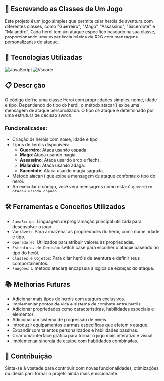 ## 🦸 Escrevendo as Classes de Um Jogo
Este projeto é um jogo simples que permite criar heróis de aventura com diferentes classes, como "Guerreiro", "Mago", "Assassino", "Sacerdote" e "Malandro". Cada herói tem um ataque específico baseado na sua classe, proporcionando uma experiência básica de RPG com mensagens personalizadas de ataque.

## 🚀 Tecnologias Utilizadas
![JavaScript](https://img.shields.io/badge/JavaScript-000?style=for-the-badge&logo=javascript&logoColor=yellow)
![Vscode](https://img.shields.io/badge/Vscode-000?style=for-the-badge&logo=visual-studio-code&logoColor=white)

## 📋 Descrição
O código define uma classe Heroi com propriedades simples: nome, idade e tipo. Dependendo do tipo do herói, o método atacar() exibe uma mensagem de ataque personalizada. O tipo de ataque é determinado por uma estrutura de decisão switch.

### Funcionalidades:
- Criação de heróis com nome, idade e tipo.
- Tipos de heróis disponíveis:
  - **Guerreiro**: Ataca usando espada.
  - **Mago**: Ataca usando magia.
  - **Assassino**: Ataca usando arco e flecha.
  - **Malandro**: Ataca usando adaga.
  - **Sacerdote**: Ataca usando magia sagrada.
- Método atacar() que exibe a mensagem de ataque conforme o tipo do herói.
- Ao executar o código, você verá mensagens como esta:
    `O guerreiro atacou usando espada`

## 🛠️ Ferramentas e Conceitos Utilizados
- `JavaScript`: Linguagem de programação principal utilizada para desenvolver o jogo.
- `Variáveis`: Para armazenar as propriedades do herói, como nome, idade e tipo.
- `Operadores`: Utilizados para atribuir valores às propriedades.
- `Estruturas de Decisão`: switch case para escolher o ataque baseado no tipo do herói.
- `Classes e Objetos`: Para criar heróis de aventura e definir seus comportamentos.
- `Funções`: O método atacar() encapsula a lógica de exibição do ataque.

## 📚 Melhorias Futuras
- Adicionar mais tipos de heróis com ataques exclusivos.
- Implementar pontos de vida e sistema de combate entre heróis.
- Adicionar propriedades como características, habilidades especiais e elementos.
- Adicionar um sistema de progressão de níveis.
- Introduzir equipamentos e armas específicas que afetem o ataque.
- Expandir com talentos personalizados e habilidades passivas.
- Criar uma interface gráfica para tornar o jogo mais interativo e visual.
- Implementar sinergia de equipe com habilidades combinadas.

## 🤝 Contribuição
Sinta-se à vontade para contribuir com novas funcionalidades, otimizações ou ideias para tornar o projeto ainda mais emocionante.
